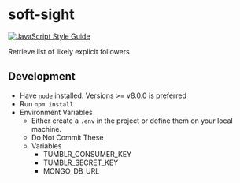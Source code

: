 # soft-sight

[![JavaScript Style Guide](https://img.shields.io/badge/code_style-standard-brightgreen.svg)](https://standardjs.com)

Retrieve list of likely explicit followers

## Development
- Have `node` installed. Versions >= v8.0.0 is preferred
- Run `npm install`
- Environment Variables
  - Either create a `.env` in the project or define them on your local machine. 
  - Do Not Commit These
  - Variables
    - TUMBLR_CONSUMER_KEY
    - TUMBLR_SECRET_KEY
    - MONGO_DB_URL

